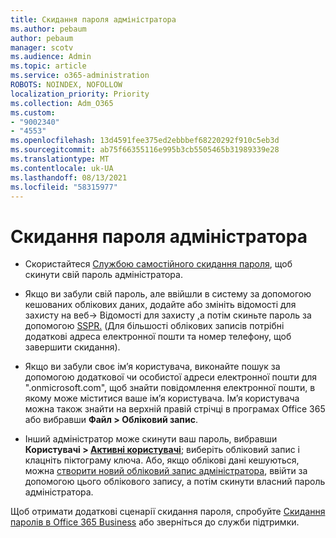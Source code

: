 ```yaml
---
title: Скидання пароля адміністратора
ms.author: pebaum
author: pebaum
manager: scotv
ms.audience: Admin
ms.topic: article
ms.service: o365-administration
ROBOTS: NOINDEX, NOFOLLOW
localization_priority: Priority
ms.collection: Adm_O365
ms.custom:
- "9002340"
- "4553"
ms.openlocfilehash: 13d4591fee375ed2ebbbef68220292f910c5eb3d
ms.sourcegitcommit: ab75f66355116e995b3cb5505465b31989339e28
ms.translationtype: MT
ms.contentlocale: uk-UA
ms.lasthandoff: 08/13/2021
ms.locfileid: "58315977"
---
```

# <a name="admin-password-reset"></a>Скидання пароля адміністратора

- Скористайтеся [Службою самостійного скидання пароля](https://passwordreset.microsoftonline.com/), щоб скинути свій пароль адміністратора.

- Якщо ви забули свій пароль, але ввійшли в систему за допомогою кешованих облікових даних, додайте або змініть відомості для захисту на веб-> Відомості для захисту [,](https://mysignins.microsoft.com/security-info)а потім скиньте пароль за допомогою [SSPR.](https://passwordreset.microsoftonline.com/) (Для більшості облікових записів потрібні додаткові адреса електронної пошти та номер телефону, щоб завершити скидання).

- Якщо ви забули своє ім’я користувача, виконайте пошук за допомогою додаткової чи особистої адреси електронної пошти для ".onmicrosoft.com", щоб знайти повідомлення електронної пошти, в якому може міститися ваше ім’я користувача.  Ім’я користувача можна також знайти на верхній правій стрічці в програмах Office 365 або вибравши **Файл > Обліковий запис**.

- Інший адміністратор може скинути ваш пароль, вибравши **Користувачі > [Активні користувачі](https://portal.office.com/adminportal/home#/users)**; виберіть обліковий запис і клацніть піктограму ключа.  Або, якщо облікові дані кешуються, можна [створити новий обліковий запис адміністратора](https://portal.office.com/adminportal/home#/users), ввійти за допомогою цього облікового запису, а потім скинути власний пароль адміністратора.

Щоб отримати додаткові сценарії скидання пароля, спробуйте [Скидання паролів в Office 365 Business](https://docs.microsoft.com/microsoft-365/admin/add-users/reset-passwords) або зверніться до служби підтримки.
